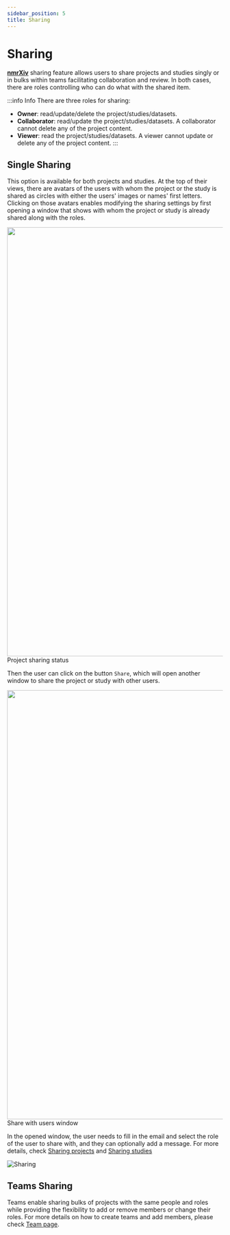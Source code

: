 ```yaml
---
sidebar_position: 5
title: Sharing
---
```


# Sharing

**[nmrXiv](https://nmrxiv.org/)** sharing feature allows users to share projects and studies singly or in bulks within teams facilitating collaboration and review. In both cases, there are roles controlling who can do what with the shared item.

:::info Info
There are three roles for sharing:
- **Owner**: read/update/delete the project/studies/datasets.
- **Collaborator**: read/update the project/studies/datasets. A collaborator cannot delete any of the project content.
- **Viewer**: read the project/studies/datasets. A viewer cannot update or delete any of the project content.
:::

## Single Sharing
This option is available for both projects and studies. At the top of their views, there are avatars of the users with whom the project or the study is shared as circles with either the users' images or names' first letters. Clicking on those avatars enables modifying the sharing settings by first opening a window that shows with whom the project or study is already shared along with the roles. 

<div style={{textAlign: 'center'}}>
<img src="/img/project/new-share.png" width="1000"/>
<figcaption>Project sharing status</figcaption>
</div>

Then the user can click on the button `Share`, which will open another window to share the project or study with other users.

<div style={{textAlign: 'center'}}>
<img src="/img/project/select-share.png" width="1000"/>
<figcaption>Share with users window</figcaption>
</div>

In the opened window, the user needs to fill in the email and select the role of the user to share with, and they can optionally add a message. For more details, check [Sharing projects](/docs/submission-guides/data-model/project/#share) and [Sharing studies](/docs/submission-guides/data-model/study/#share)

![Sharing](/img/sharing.gif)

## Teams Sharing
Teams enable sharing bulks of projects with the same people and roles while providing the flexibility to add or remove members or change their roles. For more details on how to create teams and add members, please check [Team page](/docs/submission-guides/data-model/team.md).